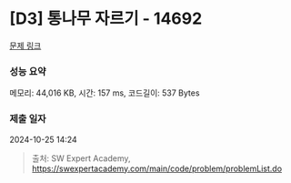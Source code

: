 # [D3] 통나무 자르기 - 14692 

[문제 링크](https://swexpertacademy.com/main/code/problem/problemDetail.do?contestProbId=AYJW0g-qlO8DFASv) 

### 성능 요약

메모리: 44,016 KB, 시간: 157 ms, 코드길이: 537 Bytes

### 제출 일자

2024-10-25 14:24



> 출처: SW Expert Academy, https://swexpertacademy.com/main/code/problem/problemList.do